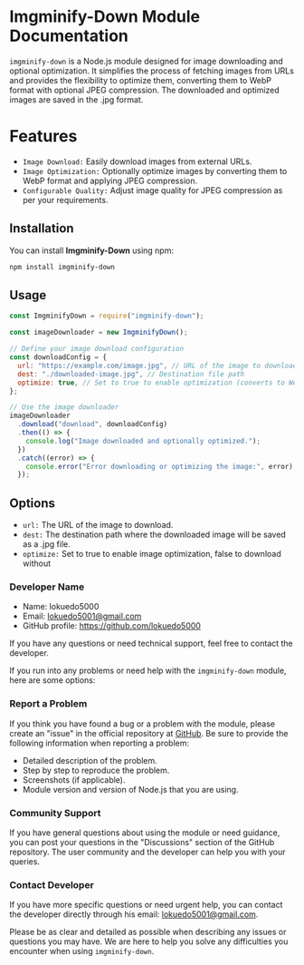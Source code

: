 # Imgminify-Down Module Documentation

`imgminify-down` is a Node.js module designed for image downloading and optional optimization. It simplifies the process of fetching images from URLs and provides the flexibility to optimize them, converting them to WebP format with optional JPEG compression. The downloaded and optimized images are saved in the .jpg format.

# Features

- `Image Download:` Easily download images from external URLs.
- `Image Optimization:` Optionally optimize images by converting them to WebP format and applying JPEG compression.
- `Configurable Quality:` Adjust image quality for JPEG compression as per your requirements.

## Installation

You can install **Imgminify-Down** using npm:

```bash
npm install imgminify-down
```

## Usage

```javascript
const ImgminifyDown = require("imgminify-down");

const imageDownloader = new ImgminifyDown();

// Define your image download configuration
const downloadConfig = {
  url: "https://example.com/image.jpg", // URL of the image to download
  dest: "./downloaded-image.jpg", // Destination file path
  optimize: true, // Set to true to enable optimization (converts to WebP and applies JPEG compression)
};

// Use the image downloader
imageDownloader
  .download("download", downloadConfig)
  .then(() => {
    console.log("Image downloaded and optionally optimized.");
  })
  .catch((error) => {
    console.error("Error downloading or optimizing the image:", error);
  });
```

## Options

- `url:` The URL of the image to download.
- `dest:` The destination path where the downloaded image will be saved as a .jpg file.
- `optimize:` Set to true to enable image optimization, false to download without 

### Developer Name

- Name: lokuedo5000
- Email: lokuedo5001@gmail.com
- GitHub profile: https://github.com/lokuedo5000

If you have any questions or need technical support, feel free to contact the developer.

If you run into any problems or need help with the `imgminify-down` module, here are some options:

### Report a Problem

If you think you have found a bug or a problem with the module, please create an "issue" in the official repository at [GitHub](https://github.com/lokuedo5000/imgminify-down/issues). Be sure to provide the following information when reporting a problem:

- Detailed description of the problem.
- Step by step to reproduce the problem.
- Screenshots (if applicable).
- Module version and version of Node.js that you are using.

### Community Support

If you have general questions about using the module or need guidance, you can post your questions in the "Discussions" section of the GitHub repository. The user community and the developer can help you with your queries.

### Contact Developer

If you have more specific questions or need urgent help, you can contact the developer directly through his email: lokuedo5001@gmail.com.

Please be as clear and detailed as possible when describing any issues or questions you may have. We are here to help you solve any difficulties you encounter when using `imgminify-down`.
